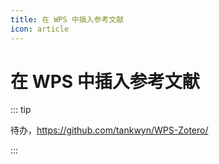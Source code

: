 ```yaml
---
title: 在 WPS 中插入参考文献
icon: article
---
```


# 在 WPS 中插入参考文献

::: tip

待办，<https://github.com/tankwyn/WPS-Zotero/>

:::

